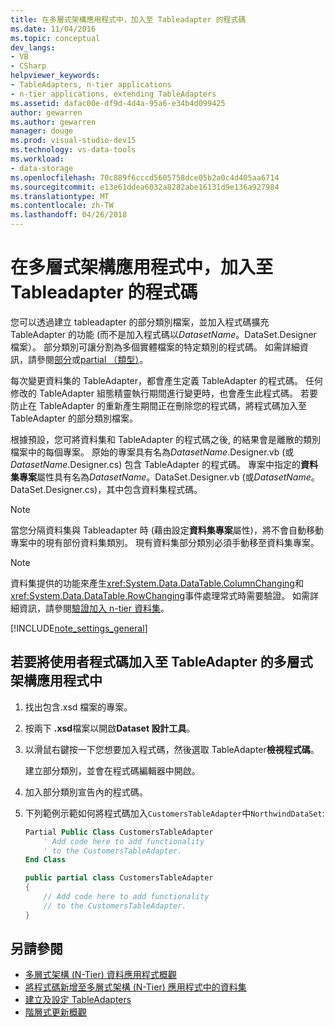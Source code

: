 ```yaml
---
title: 在多層式架構應用程式中，加入至 Tableadapter 的程式碼
ms.date: 11/04/2016
ms.topic: conceptual
dev_langs:
- VB
- CSharp
helpviewer_keywords:
- TableAdapters, n-tier applications
- n-tier applications, extending TableAdapters
ms.assetid: dafac00e-df9d-4d4a-95a6-e34b4d099425
author: gewarren
ms.author: gewarren
manager: douge
ms.prod: visual-studio-dev15
ms.technology: vs-data-tools
ms.workload:
- data-storage
ms.openlocfilehash: 70c889f6cccd5605758dce05b2a0c4d405aa6714
ms.sourcegitcommit: e13e61ddea6032a8282abe16131d9e136a927984
ms.translationtype: MT
ms.contentlocale: zh-TW
ms.lasthandoff: 04/26/2018
---
```

# <a name="add-code-to-tableadapters-in-n-tier-applications"></a>在多層式架構應用程式中，加入至 Tableadapter 的程式碼
您可以透過建立 tableadapter 的部分類別檔案，並加入程式碼擴充 TableAdapter 的功能 (而不是加入程式碼以*DatasetName*。DataSet.Designer 檔案）。 部分類別可讓分割為多個實體檔案的特定類別的程式碼。 如需詳細資訊，請參閱[部分](/dotnet/visual-basic/language-reference/modifiers/partial)或[partial （類型）](/dotnet/csharp/language-reference/keywords/partial-type)。

每次變更資料集的 TableAdapter，都會產生定義 TableAdapter 的程式碼。 任何修改的 TableAdapter 組態精靈執行期間進行變更時，也會產生此程式碼。 若要防止在 TableAdapter 的重新產生期間正在刪除您的程式碼，將程式碼加入至 TableAdapter 的部分類別檔案。

根據預設，您可將資料集和 TableAdapter 的程式碼之後, 的結果會是離散的類別檔案中的每個專案。 原始的專案具有名為*DatasetName*.Designer.vb (或*DatasetName*.Designer.cs) 包含 TableAdapter 的程式碼。 專案中指定的**資料集專案**屬性具有名為*DatasetName*。DataSet.Designer.vb (或*DatasetName*。DataSet.Designer.cs)，其中包含資料集程式碼。

> [!NOTE]
>  當您分隔資料集與 Tableadapter 時 (藉由設定**資料集專案**屬性)，將不會自動移動專案中的現有部份資料集類別。 現有資料集部分類別必須手動移至資料集專案。

> [!NOTE]
> 資料集提供的功能來產生<xref:System.Data.DataTable.ColumnChanging>和<xref:System.Data.DataTable.RowChanging>事件處理常式時需要驗證。 如需詳細資訊，請參閱[驗證加入 n-tier 資料集](../data-tools/add-validation-to-an-n-tier-dataset.md)。

[!INCLUDE[note_settings_general](../data-tools/includes/note_settings_general_md.md)]

## <a name="to-add-user-code-to-a-tableadapter-in-an-n-tier-application"></a>若要將使用者程式碼加入至 TableAdapter 的多層式架構應用程式中

1.  找出包含.xsd 檔案的專案。

2.  按兩下  **.xsd**檔案以開啟**Dataset 設計工具**。

3.  以滑鼠右鍵按一下您想要加入程式碼，然後選取 TableAdapter**檢視程式碼**。

     建立部分類別，並會在程式碼編輯器中開啟。

4.  加入部分類別宣告內的程式碼。

5.  下列範例示範如何將程式碼加入`CustomersTableAdapter`中`NorthwindDataSet`:

    ```vb
    Partial Public Class CustomersTableAdapter
        ' Add code here to add functionality
        ' to the CustomersTableAdapter.
    End Class
    ```

    ```csharp
    public partial class CustomersTableAdapter
    {
        // Add code here to add functionality
        // to the CustomersTableAdapter.
    }
    ```

## <a name="see-also"></a>另請參閱

- [多層式架構 (N-Tier) 資料應用程式概觀](../data-tools/n-tier-data-applications-overview.md)
- [將程式碼新增至多層式架構 (N-Tier) 應用程式中的資料集](../data-tools/add-code-to-datasets-in-n-tier-applications.md)
- [建立及設定 TableAdapters](create-and-configure-tableadapters.md)
- [階層式更新概觀](hierarchical-update.md)
